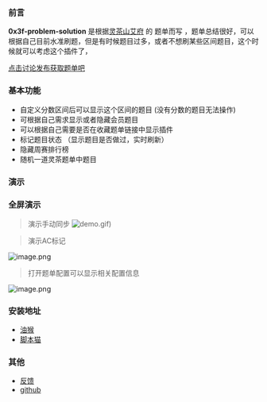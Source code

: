 ### 前言

**0x3f-problem-solution** 是根据[灵茶山艾府](https://space.bilibili.com/206214) 的 题单而写 ，题单总结很好，可以根据自己目前水准刷题，但是有时候题目过多，或者不想刷某些区间题目，这个时候就可以考虑这个插件了，


[点击讨论发布获取题单吧](https://leetcode.cn/u/endlesscheng/)



###  基本功能

-  自定义分数区间后可以显示这个区间的题目 (没有分数的题目无法操作)
-  可根据自己需求显示或者隐藏会员题目
-  可以根据自己需要是否在收藏题单链接中显示插件
-  标记题目状态 （显示题目是否做过，实时刷新）
-  隐藏周赛排行榜
-  随机一道灵茶题单中题目


### 演示





### 全屏演示




> 演示手动同步
![demo.gif](https://scriptcat.org/api/v2/resource/image/20XaV0SJbq09c9Mk))



> 演示AC标记

![image.png](https://scriptcat.org/api/v2/resource/image/ce3YGVmO085A6oHp)

> 打开题单配置可以显示相关配置信息

![image.png](https://scriptcat.org/api/v2/resource/image/ZQkTcnkpAMShGlGD)

### 安装地址


- [油猴](https://greasyfork.org/zh-CN/scripts/501134-0x3f-problem-solution)
- [脚本猫](https://scriptcat.org/zh-CN/script-show-page/1967)

### 其他

- [反馈](https://wuxin0011.github.io/tampermonkey-script/plugins/0x3f-problem-solution.html)
- [github](https://github.com/wuxin0011/tampermonkey-script/tree/main/0x3f-leetcode)